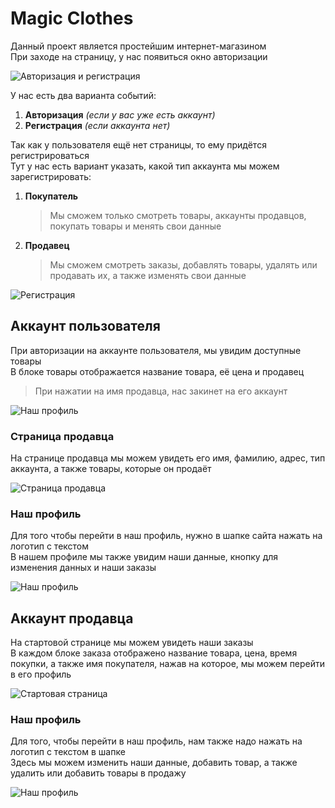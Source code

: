 # Magic Clothes
Данный проект является простейшим интернет-магазином  
При заходе на страницу, у нас появиться окно авторизации  

![Авторизация и регистрация](readme/kp1.PNG "Авторизация и регистрация")

У нас есть два варианта событий:
1. **Авторизация** *(если у вас уже есть аккаунт)*
2. **Регистрация** *(если аккаунта нет)*

Так как у пользователя ещё нет страницы, то ему придётся регистрироваться  
Тут у нас есть вариант указать, какой тип аккаунта мы можем зарегистрировать:
1. **Покупатель**
    > Мы сможем только смотреть товары, аккаунты продавцов, покупать товары и менять свои данные
2. **Продавец**
    > Мы сможем смотреть заказы, добавлять товары, удалять или продавать их, а также изменять свои данные

![Регистрация](readme/kp2.PNG "Регистрация")

## Аккаунт пользователя
При авторизации на аккаунте пользователя, мы увидим доступные товары  
В блоке товары отображается название товара, её цена и продавец
> При нажатии на имя продавца, нас закинет на его аккаунт

![Наш профиль](readme/kp5.PNG "Наш профиль")
### Страница продавца
На странице продавца мы можем увидеть его имя, фамилию, адрес, тип аккаунта, а также товары, которые он продаёт

![Страница продавца](readme/kp6.PNG "Страница продавца")
### Наш профиль
Для того чтобы перейти в наш профиль, нужно в шапке сайта нажать на логотип с текстом  
В нашем профиле мы также увидим наши данные, кнопку для изменения данных и наши заказы

![Наш профиль](readme/kp7.PNG "Наш профиль")

## Аккаунт продавца
На стартовой странице мы можем увидеть наши заказы  
В каждом блоке заказа отображено название товара, цена, время покупки, а также имя покупателя, нажав на которое, мы можем перейти в его профиль 

![Стартовая страница](readme/kp3.PNG "Стартовая страница")

### Наш профиль
Для того, чтобы перейти в наш профиль, нам также надо нажать на логотип с текстом в шапке  
Здесь мы можем изменить наши данные, добавить товар, а также удалить или добавить товары в продажу

![Наш профиль](readme/kp4.PNG "Наш профиль")
